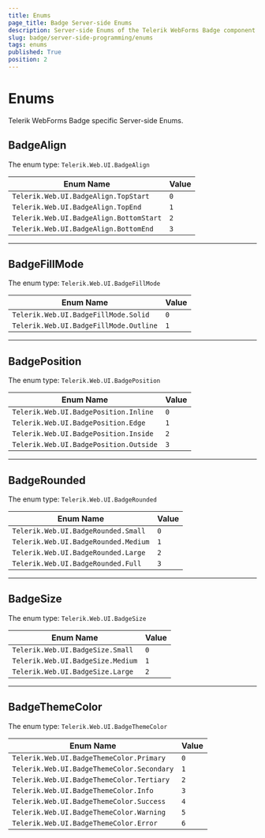 ```yaml
---
title: Enums
page_title: Badge Server-side Enums
description: Server-side Enums of the Telerik WebForms Badge component
slug: badge/server-side-programming/enums
tags: enums
published: True
position: 2
---
```


# Enums

Telerik WebForms Badge specific Server-side Enums.

## BadgeAlign

The enum type: `Telerik.Web.UI.BadgeAlign`

| Enum Name                             | Value |
| ---                                   | ---   |
| `Telerik.Web.UI.BadgeAlign.TopStart`   | `0`   |
| `Telerik.Web.UI.BadgeAlign.TopEnd`     | `1`   |
| `Telerik.Web.UI.BadgeAlign.BottomStart`| `2`   |
| `Telerik.Web.UI.BadgeAlign.BottomEnd`  | `3`   |

---

## BadgeFillMode

The enum type: `Telerik.Web.UI.BadgeFillMode`

| Enum Name                               | Value |
| ---                                     | ---   |
| `Telerik.Web.UI.BadgeFillMode.Solid`    | `0`   |
| `Telerik.Web.UI.BadgeFillMode.Outline`  | `1`   |

---

## BadgePosition

The enum type: `Telerik.Web.UI.BadgePosition`

| Enum Name                                 | Value |
| ---                                       | ---   |
| `Telerik.Web.UI.BadgePosition.Inline`     | `0`   |
| `Telerik.Web.UI.BadgePosition.Edge`       | `1`   |
| `Telerik.Web.UI.BadgePosition.Inside`     | `2`   |
| `Telerik.Web.UI.BadgePosition.Outside`    | `3`   |

---

## BadgeRounded

The enum type: `Telerik.Web.UI.BadgeRounded`

| Enum Name                                 | Value |
| ---                                       | ---   |
| `Telerik.Web.UI.BadgeRounded.Small`       | `0`   |
| `Telerik.Web.UI.BadgeRounded.Medium`      | `1`   |
| `Telerik.Web.UI.BadgeRounded.Large`       | `2`   |
| `Telerik.Web.UI.BadgeRounded.Full`        | `3`   |

---

## BadgeSize

The enum type: `Telerik.Web.UI.BadgeSize`

| Enum Name                               | Value |
| ---                                     | ---   |
| `Telerik.Web.UI.BadgeSize.Small`        | `0`   |
| `Telerik.Web.UI.BadgeSize.Medium`       | `1`   |
| `Telerik.Web.UI.BadgeSize.Large`        | `2`   |

---

## BadgeThemeColor

The enum type: `Telerik.Web.UI.BadgeThemeColor`

| Enum Name                                 | Value |
| ---                                       | ---   |
| `Telerik.Web.UI.BadgeThemeColor.Primary`  | `0`   |
| `Telerik.Web.UI.BadgeThemeColor.Secondary`| `1`   |
| `Telerik.Web.UI.BadgeThemeColor.Tertiary` | `2`   |
| `Telerik.Web.UI.BadgeThemeColor.Info`     | `3`   |
| `Telerik.Web.UI.BadgeThemeColor.Success`  | `4`   |
| `Telerik.Web.UI.BadgeThemeColor.Warning`  | `5`   |
| `Telerik.Web.UI.BadgeThemeColor.Error`    | `6`   |

